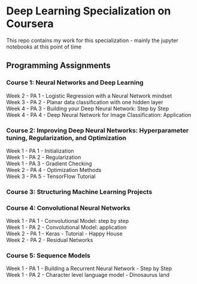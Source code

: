 
# Deep Learning Specialization on Coursera

This repo contains my work for this specialization - mainly the jupyter notebooks at this point of time


## Programming Assignments
### Course 1: Neural Networks and Deep Learning

Week 2 - PA 1 - Logistic Regression with a Neural Network mindset   
Week 3 - PA 2 - Planar data classification with one hidden layer   
Week 4 - PA 3 - Building your Deep Neural Network: Step by Step   
Week 4 - PA 4 - Deep Neural Network for Image Classification: Application   
   

### Course 2: Improving Deep Neural Networks: Hyperparameter tuning, Regularization, and Optimization

Week 1 - PA 1 - Initialization   
Week 1 - PA 2 - Regularization   
Week 1 - PA 3 - Gradient Checking   
Week 2 - PA 4 - Optimization Methods   
Week 3 - PA 5 - TensorFlow Tutorial   
   

### Course 3: Structuring Machine Learning Projects
   
   
### Course 4: Convolutional Neural Networks
   
   
Week 1 - PA 1 - Convolutional Model: step by step   
Week 1 - PA 2 - Convolutional Model: application   
Week 2 - PA 1 - Keras - Tutorial - Happy House   
Week 2 - PA 2 - Residual Networks   


 
### Course 5: Sequence Models   
   
Week 1 - PA 1 - Building a Recurrent Neural Network - Step by Step   
Week 1 - PA 2 - Character level language model - Dinosaurus land   
  
